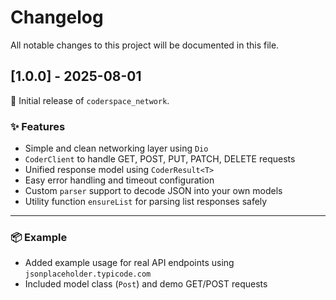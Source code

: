 # Changelog

All notable changes to this project will be documented in this file.

## [1.0.0] - 2025-08-01

🎉 Initial release of `coderspace_network`.

### ✨ Features
- Simple and clean networking layer using `Dio`
- `CoderClient` to handle GET, POST, PUT, PATCH, DELETE requests
- Unified response model using `CoderResult<T>`
- Easy error handling and timeout configuration
- Custom `parser` support to decode JSON into your own models
- Utility function `ensureList` for parsing list responses safely

---

### 📦 Example
- Added example usage for real API endpoints using `jsonplaceholder.typicode.com`
- Included model class (`Post`) and demo GET/POST requests

